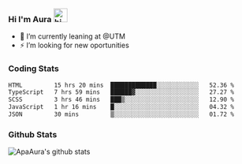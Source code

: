 ### Hi I'm Aura <img src="https://user-images.githubusercontent.com/1303154/88677602-1635ba80-d120-11ea-84d8-d263ba5fc3c0.gif" width="28px" alt="hi">

- 🔭 I’m currently leaning at @UTM
- ⚡ I’m looking for new oportunities


### Coding Stats

<!--START_SECTION:waka-->

```txt
HTML         15 hrs 20 mins  █████████████░░░░░░░░░░░░   52.36 %
TypeScript   7 hrs 59 mins   ██████▓░░░░░░░░░░░░░░░░░░   27.27 %
SCSS         3 hrs 46 mins   ███▒░░░░░░░░░░░░░░░░░░░░░   12.90 %
JavaScript   1 hr 16 mins    █░░░░░░░░░░░░░░░░░░░░░░░░   04.32 %
JSON         30 mins         ▒░░░░░░░░░░░░░░░░░░░░░░░░   01.72 %
```

<!--END_SECTION:waka-->

### Github Stats

![ApaAura's github stats](https://github-readme-stats.vercel.app/api?username=ApaAura&count_private=true&theme=tokyonight&hide=contribs,prs)
